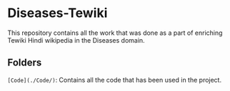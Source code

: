 # Diseases-Tewiki

This repository contains all the work that was done as a part of enriching Tewiki Hindi wikipedia in the Diseases domain.

## Folders

`[Code](./Code/)`: Contains all the code that has been used in the project.
